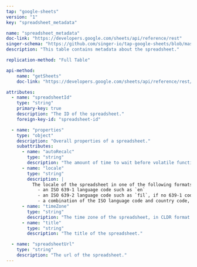 ```yaml
---
tap: "google-sheets"
version: "1"
key: "spreadsheet_metadata"

name: "spreadsheet_metadata"
doc-link: "https://developers.google.com/sheets/api/reference/rest"
singer-schema: "https://github.com/singer-io/tap-google-sheets/blob/master/tap_google_sheets/schemas/spreadsheet_metadata.json"
description: "This table contains metadata about the spreadsheet."

replication-method: "Full Table"

api-method:
    name: "getSheets"
    doc-link: "https://developers.google.com/sheets/api/reference/rest/v4/spreadsheets/sheets#top_of_page"

attributes:
  - name: "spreadsheetId"
    type: "string"
    primary-key: true
    description: "The ID of the spreadsheet."
    foreign-key-id: "spreadsheet-id"

  - name: "properties"
    type: "object"
    description: "Overall properties of a spreadsheet."
    subattributes:
      - name: "autoRecalc"
        type: "string"
        description: "The amount of time to wait before volatile functions are recalculated."
      - name: "locale"
        type: "string"
        description: |
          The locale of the spreadsheet in one of the following formats:
            - an ISO 639-1 language code such as `en`
            - an ISO 639-2 language code such as `fil`, if no 639-1 code exists
            - a combination of the ISO language code and country code, such as `en_US`
      - name: "timeZone"
        type: "string"
        description: "The time zone of the spreadsheet, in CLDR format such as `America/New_York`. If the time zone isn't recognized, this may be a custom time zone such as `GMT-07:00`."
      - name: "title"
        type: "string"
        description: "The title of the spreadsheet."

  - name: "spreadsheetUrl"
    type: "string"
    description: "The url of the spreadsheet."
---
```

